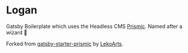# Logan

Gatsby Boilerplate which uses the Headless CMS [Prismic](https://prismic.io/). Named after a wizard 🧙

Forked from [gatsby-starter-prismic](https://github.com/LekoArts/gatsby-starter-prismic/) by [LekoArts](https://github.com/LekoArts).
